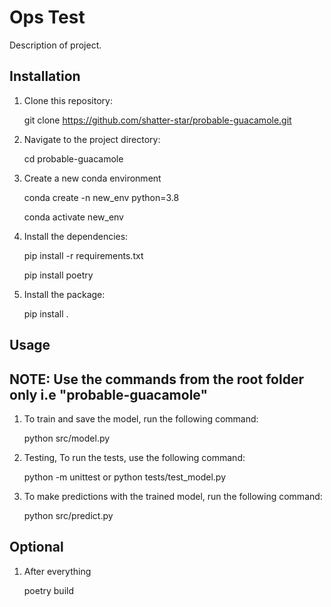 # Ops Test

Description of project.

## Installation

1. Clone this repository:
    
    git clone https://github.com/shatter-star/probable-guacamole.git

2. Navigate to the project directory:

    cd probable-guacamole

3. Create a new conda environment

    conda create -n new_env python=3.8

    conda activate new_env

4. Install the dependencies:

    pip install -r requirements.txt

    pip install poetry

5. Install the package:

    pip install .

## Usage

## NOTE: Use the commands from the root folder only i.e "probable-guacamole"

1. To train and save the model, run the following command:

    python src/model.py

2. Testing, To run the tests, use the following command:

    python -m unittest or python tests/test_model.py

3. To make predictions with the trained model, run the following command:

    python src/predict.py

## Optional

1. After everything

    poetry build

